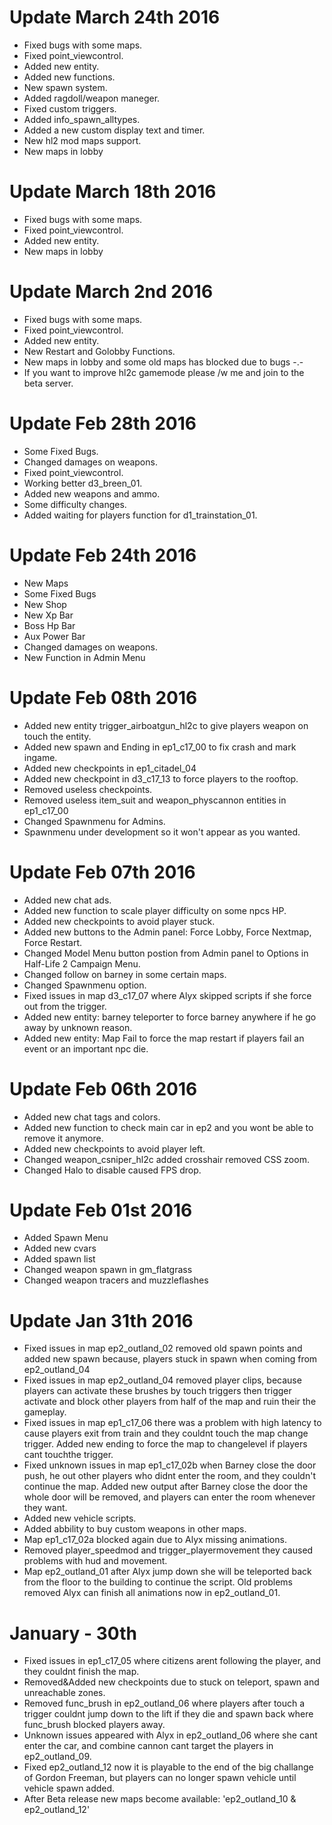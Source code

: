 # Update March 24th 2016

- Fixed bugs with some maps.
- Fixed point_viewcontrol.
- Added new entity.
- Added new functions.
- New spawn system.
- Added ragdoll/weapon maneger.
- Fixed custom triggers.
- Added info_spawn_alltypes.
- Added a new custom display text and timer.
- New hl2 mod maps support.
- New maps in lobby

# Update March 18th 2016

- Fixed bugs with some maps.
- Fixed point_viewcontrol.
- Added new entity.
- New maps in lobby

# Update March 2nd 2016

- Fixed bugs with some maps.
- Fixed point_viewcontrol.
- Added new entity.
- New Restart and Golobby Functions.
- New maps in lobby and some old maps has blocked due to bugs -.-
- If you want to improve hl2c gamemode please /w me and join to the beta server.

# Update Feb 28th 2016

- Some Fixed Bugs.
- Changed damages on weapons.
- Fixed point_viewcontrol.
- Working better d3_breen_01.
- Added new weapons and ammo.
- Some difficulty changes.
- Added waiting for players function for d1_trainstation_01.

# Update Feb 24th 2016

- New Maps
- Some Fixed Bugs
- New Shop
- New Xp Bar
- Boss Hp Bar
- Aux Power Bar
- Changed damages on weapons.
- New Function in Admin Menu

# Update Feb 08th 2016

- Added new entity trigger_airboatgun_hl2c to give players weapon on touch the entity.
- Added new spawn and Ending in ep1_c17_00 to fix crash and mark ingame.
- Added new checkpoints in ep1_citadel_04
- Added new checkpoint in d3_c17_13 to force players to the rooftop.
- Removed useless checkpoints.
- Removed useless item_suit and weapon_physcannon entities in ep1_c17_00
- Changed Spawnmenu for Admins.
- Spawnmenu under development so it won't appear as you wanted.

# Update Feb 07th 2016

- Added new chat ads.
- Added new function to scale player difficulty on some npcs HP.
- Added new checkpoints to avoid player stuck.
- Added new buttons to the Admin panel: Force Lobby, Force Nextmap, Force Restart.
- Changed Model Menu button postion from Admin panel to Options in Half-Life 2 Campaign Menu.
- Changed follow on barney in some certain maps.
- Changed Spawnmenu option.
- Fixed issues in map d3_c17_07 where Alyx skipped scripts if she force out from the trigger.
- Added new entity: barney teleporter to force barney anywhere if he go away by unknown reason.
- Added new entity: Map Fail to force the map restart if players fail an event or an important npc die.

# Update Feb 06th 2016

- Added new chat tags and colors.
- Added new function to check main car in ep2 and you wont be able to remove it anymore.
- Added new checkpoints to avoid player left.
- Changed weapon_csniper_hl2c added crosshair removed CSS zoom.
- Changed Halo to disable caused FPS drop.

# Update Feb 01st 2016

- Added Spawn Menu
- Added new cvars
- Added spawn list
- Changed weapon spawn in gm_flatgrass
- Changed weapon tracers and muzzleflashes

# Update Jan 31th 2016

- Fixed issues in map ep2_outland_02 removed old spawn points and added new spawn because, players stuck in spawn when coming from ep2_outland_04
- Fixed issues in map ep2_outland_04 removed player clips, because players can activate these brushes by touch triggers then trigger activate and block other players from half of the map and ruin their the gameplay.
- Fixed issues in map ep1_c17_06 there was a problem with high latency to cause players exit from train and they couldnt touch the map change trigger. Added new ending to force the map to changelevel if players cant touchthe trigger.
- Fixed unknown issues in map ep1_c17_02b when Barney close the door push, he out other players who didnt enter the room, and they couldn't continue the map. Added new output after Barney close the door the whole door will be removed, and players can enter the room whenever they want.
- Added new vehicle scripts.
- Added abbility to buy custom weapons in other maps.
- Map ep1_c17_02a blocked again due to Alyx missing animations.
- Removed player_speedmod and trigger_playermovement they caused problems with hud and movement.
- Map ep2_outland_01 after Alyx jump down she will be teleported back from the floor to the building to continue the script. Old problems removed Alyx can finish all animations now in ep2_outland_01.

# January - 30th

- Fixed issues in ep1_c17_05 where citizens arent following the player, and they couldnt finish the map.
- Removed&Added new checkpoints due to stuck on teleport, spawn and unreachable zones.
- Removed func_brush in ep2_outland_06 where players after touch a trigger couldnt jump down to the lift if they die and spawn back where func_brush blocked players away.
- Unknown issues appeared with Alyx in ep2_outland_06 where she cant enter the car, and combine cannon cant target the players in ep2_outland_09.
- Fixed ep2_outland_12 now it is playable to the end of the big challange of Gordon Freeman, but players can no longer spawn vehicle until vehicle spawn added.
- After Beta release new maps become available: 'ep2_outland_10 & ep2_outland_12'
